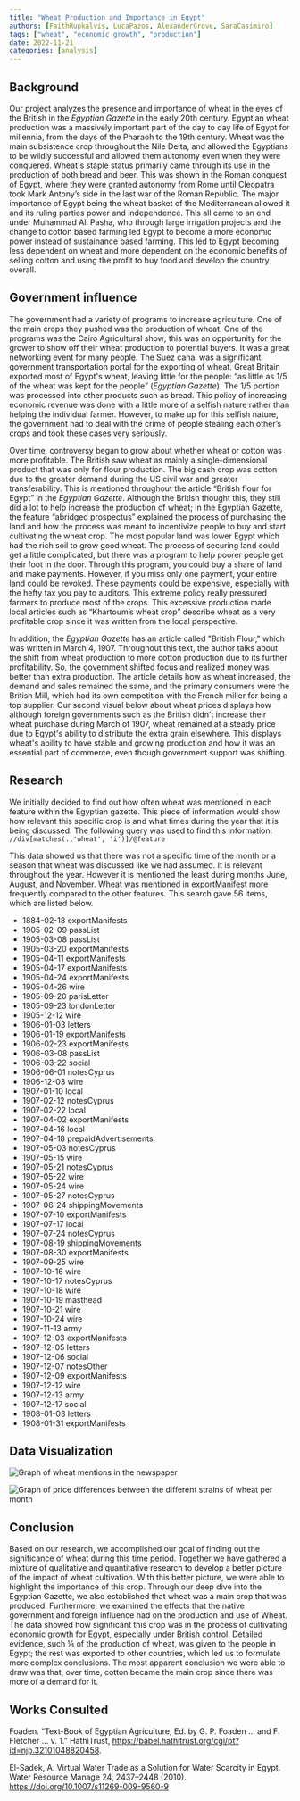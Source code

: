 ```yaml
---
title: "Wheat Production and Importance in Egypt"
authors: [FaithRupkalvis, LucaPazos, AlexanderGrove, SaraCasimiro]
tags: ["wheat", "economic growth", "production"]
date: 2022-11-21
categories: [analysis]  
---
```

## Background 
Our project analyzes the presence and importance of wheat in the eyes of the British in the _Egyptian Gazette_ in the early 20th century. Egyptian wheat production was a massively important part of the day to day life of Egypt for millennia, from the days of the Pharaoh to the 19th century. Wheat was the main subsistence crop throughout the Nile Delta, and allowed the Egyptians to be wildly successful and allowed them autonomy even when they were conquered. Wheat's staple status primarily came through its use in the production of both bread and beer. This was shown in the Roman conquest of Egypt, where they were granted autonomy from Rome until Cleopatra took Mark Antony’s side in the last war of the Roman Republic. The major importance of Egypt being the wheat basket of the Mediterranean allowed it and its ruling parties power and independence. This all came to an end under Muhammad Ali Pasha, who through large irrigation projects and the change to cotton based farming led Egypt to become a more economic power instead of sustainance based farming. This led to Egypt becoming less dependent on wheat and more dependent on the economic benefits of selling cotton and using the profit to buy food and develop the country overall.

## Government influence
The government had a variety of programs to increase agriculture. One of the main crops they pushed was the production of wheat. One of the programs was the Cairo Agricultural show; this was an opportunity for the grower to show off their wheat production to potential buyers. It was a great networking event for many people. The Suez canal was a significant government transportation portal for the exporting of wheat. Great Britain exported most of Egypt's wheat, leaving little for the people: “as little as 1/5 of the wheat was kept for the people” (_Egyptian Gazette_). The 1/5 portion was processed into other products such as bread. This policy of increasing economic revenue was done with a little more of a selfish nature  rather than helping the individual farmer. However, to make up for this selfish nature, the government had to deal with the crime of people stealing each other’s crops and took these cases very seriously. 

Over time, controversy began to grow about whether wheat or cotton was more profitable. The British saw wheat as mainly a single-dimensional product that was only for flour production. The big cash crop was cotton due to the greater demand during the US civil war and greater transferability. This is mentioned throughout the article “British flour for Egypt” in the _Egyptian Gazette_. Although the British thought this, they still did a lot to help increase the production of wheat; in the Egyptian Gazette, the feature “abridged prospectus” explained the process of purchasing the land and how the process was meant to incentivize people to buy and start cultivating the wheat crop. The most popular land was lower Egypt which had the rich soil to grow good wheat. The process of securing land could get a little complicated, but there was a program to help poorer people get their foot in the door. Through this program, you could buy a share of land and make payments. However, if you miss only one payment, your entire land could be revoked. These payments could be expensive, especially with the hefty tax you pay to auditors. This extreme policy really pressured farmers to produce most of the crops. This excessive production made local articles such as “Khartoum’s wheat crop” describe wheat as a very profitable crop since it was written from the local perspective.

In addition, the _Egyptian Gazette_ has an article called "British Flour," which was written in March 4, 1907. Throughout this text, the author talks about the shift from wheat production to more cotton production due to its further profitability. So, the government shifted focus and realized money was better than extra production. The article details how as wheat increased, the demand and sales remained the same, and the primary consumers were the British Mill, which had its own competition with the French miller for being a top supplier. Our second visual below about wheat prices displays how although foreign governments such as the British didn't increase their wheat purchase during March of 1907, wheat remained at a steady price due to Egypt's ability to distribute the extra grain elsewhere. This displays wheat's ability to have stable and growing production and how it was an essential part of commerce, even though government support was shifting.

## Research
We initially decided to find out how often wheat was mentioned in each feature within the Egyptian gazette. This piece of information would show how relevant this specific crop is and what times during the year that it is being discussed. The following query was used to find this information:   
`//div[matches(.,'wheat', 'i')]/@feature`

This data showed us that there was not a specific time of the month or a season that wheat was discussed like we had assumed. It is relevant throughout the year. However it is mentioned the least during months June, August, and November. Wheat was mentioned in exportManifest more frequently compared to the other features. This search gave 56 items, which are listed below.

* 1884-02-18	exportManifests
* 1905-02-09	passList
* 1905-03-08	passList
* 1905-03-20	exportManifests
* 1905-04-11	exportManifests
* 1905-04-17	exportManifests
* 1905-04-24	exportManifests
* 1905-04-26	wire
* 1905-09-20	parisLetter
* 1905-09-23	londonLetter
* 1905-12-12	wire
* 1906-01-03	letters
* 1906-01-19	exportManifests
* 1906-02-23	exportManifests
* 1906-03-08	passList
* 1906-03-22	social
* 1906-06-01	notesCyprus
* 1906-12-03	wire
* 1907-01-10	local
* 1907-02-12	notesCyprus
* 1907-02-22	local
* 1907-04-02	exportManifests
* 1907-04-16	local
* 1907-04-18	prepaidAdvertisements
* 1907-05-03	notesCyprus
* 1907-05-15	wire
* 1907-05-21	notesCyprus
* 1907-05-22	wire
* 1907-05-24	wire
* 1907-05-27	notesCyprus
* 1907-06-24	shippingMovements
* 1907-07-10	exportManifests
* 1907-07-17	local
* 1907-07-24	notesCyprus
* 1907-08-19	shippingMovements
* 1907-08-30	exportManifests
* 1907-09-25	wire
* 1907-10-16	wire
* 1907-10-17	notesCyprus
* 1907-10-18	wire
* 1907-10-19	masthead
* 1907-10-21	wire
* 1907-10-24	wire
* 1907-11-13	army
* 1907-12-03	exportManifests
* 1907-12-05	letters
* 1907-12-06	social
* 1907-12-07	notesOther
* 1907-12-09	exportManifests
* 1907-12-12	wire
* 1907-12-13	army
* 1907-12-17	social
* 1908-01-03	letters
* 1908-01-31	exportManifests

## Data Visualization
![Graph of wheat mentions in the newspaper](datavisualization.jpg "The chart above shows the amount of times wheat is mentioned in each feature section of the Egyptian Gazette newspaper. Clearly, this crop is mentioned in exportManifests more often than the other features. There is a high amount of mentions In April for exportManifests, and a high amount of mentions in October for the wire.")

![Graph of price differences between the different strains of wheat per month](datavisualization4.png "The chart above tracks the price of wheat varieties (lows and highs) from 1905 to 1908. The data proves to be extremely consistent with the Mawani variety consistently being the most expensive and the Tugari variety being consistently the cheapest each year besides in December and April. What makes this especially interesting is that in those two months, Tugari is able to compete with Middling, all due to it reaching highs of 146 around the midpoint of the month and continuing to hover around the low 140’s for the remainder of the month, leading to the sudden closeness in the data points we see in the chart.")

## Conclusion

Based on our research, we accomplished our goal of finding out the significance of wheat during this time period. Together we have gathered a mixture of qualitative and quantitative research to develop a better picture of the impact of wheat cultivation. With this better picture, we were able to highlight the importance of this crop. Through our deep dive into the Egyptian Gazette, we also established that wheat was a main crop that was produced. Furthermore, we examined the effects that the native government and foreign influence had on the production and use of Wheat. The data showed how significant this crop was in the process of cultivating economic growth for Egypt, especially under British control. Detailed evidence, such ⅕ of the production of wheat, was given to the people in Egypt; the rest was exported to other countries, which led us to formulate more complex conclusions. The most apparent conclusion we were able to draw was that, over time, cotton became the main crop since there was more of a demand for it.

## Works Consulted

Foaden. “Text-Book of Egyptian Agriculture, Ed. by G. P. Foaden ... and F. Fletcher ... v. 1.” HathiTrust, https://babel.hathitrust.org/cgi/pt?id=njp.32101048820458. 

El-Sadek, A. Virtual Water Trade as a Solution for Water Scarcity in Egypt. Water Resource Manage 24, 2437–2448 (2010). https://doi.org/10.1007/s11269-009-9560-9

